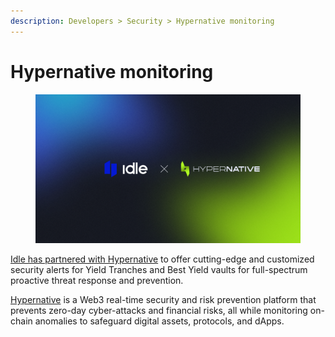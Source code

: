 ```yaml
---
description: Developers > Security > Hypernative monitoring
---
```


# Hypernative monitoring

<figure><img src="../../.gitbook/assets/image (1) (1) (1).png" alt=""><figcaption></figcaption></figure>

[Idle has partnered with Hypernative](https://gov.idle.finance/t/security-management-policy-update-and-hypernative-integration/1187) to offer cutting-edge and customized security alerts for Yield Tranches and Best Yield vaults for full-spectrum proactive threat response and prevention.&#x20;

[Hypernative](https://www.hypernative.io/) is a Web3 real-time security and risk prevention platform that prevents zero-day cyber-attacks and financial risks, all while monitoring on-chain anomalies to safeguard digital assets, protocols, and dApps.
